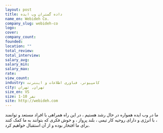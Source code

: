 ```yaml
---
layout: post
title: داده گستران وب ایده
name_en: Webideh Co.
company_slug: webideh-co
logo: 
cover: 
company_count:
founded:
location: ""
total_review: 
total_interview: 
salary_avg: 
salary_min: 
salary_max: 
rate: 
view_count: 
industry: کامپیوتر، فناوری اطلاعات و اینترنت
city: تهران, تهران
size_en: VS
size: 1-10 نفر
site: http://webideh.com
---
```


ما در وب ایده همواره در حال رشد هستیم ، در این راه همراهی با افراد مستعد و توانمند ،‌ با انرژی و دارای روحیه کار تیمی ، بلند پرواز ، و خوش‌ فکری که بتوانند به ما کمک کنند برای ما افتخار بوده و از آن استقبال خواهیم کرد.
